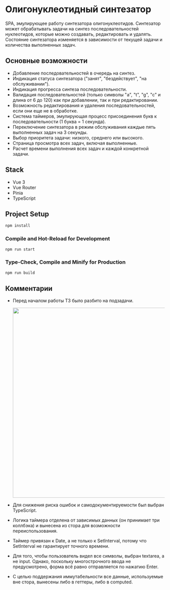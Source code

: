 
# Олигонуклеотидный синтезатор

SPA, эмулирующее работу синтезатора олигонуклеотидов. Синтезатор может обрабатывать задачи на синтез последовательностей нуклеотидов, которые можно создавать, редактировать и удалять. Состояние синтезатора изменяется в зависимости от текущей задачи и количества выполненных задач.

## Основные возможности

- Добавление последовательностей в очередь на синтез.
- Индикация статуса синтезатора ("занят", "бездействует", "на обслуживании").
- Индикация прогресса синтеза последовательности.
- Валидация последовательностей (только символы "a", "t", "g", "c" и длина от 6 до 120) как при добавлении, так и при редактировании.
- Возможность редактирования и удаления последовательностей, если они еще не в обработке.
- Система таймеров, эмулирующая процесс присоединения букв к последовательности (1 буква = 1 секунда).
- Переключение синтезатора в режим обслуживания каждые пять выполненных задач на 3 секунды.
- Выбор приоритета задачи: низкого, среднего или высокого.
- Страница просмотра всех задач, включая выполненные.
- Расчет времени выполнения всех задач и каждой конкретной задачи.

## Stack

- Vue 3
- Vue Router
- Pinia 
- TypeScript

## Project Setup

```sh
npm install
```

### Compile and Hot-Reload for Development

```sh
npm run start
```

### Type-Check, Compile and Minify for Production

```sh
npm run build
```


## Комментарии
- Перед началом работы ТЗ было разбито на подзадачи.

  <img src="https://github.com/user-attachments/assets/1c78d466-5a1f-4fea-9ca2-eedd2618febf" style="width:600px;"/>

- Для снижения риска ошибок и самодокументируемости был выбран TypeScript.
- Логика таймера отделена от зависимых данных (он принимает три коллбэка) и вынесена из стора для возможности переиспользования.
- Таймер привязан к Date, а не только к SetInterval, потому что SetInterval не гарантирует точного времени.
- Для того, чтобы пользователь видел все символы, выбран textarea, а не input. Однако, поскольку многострочного ввода не предусмотрено, форма всё равно отправляется по нажатию Enter.
- С целью поддержания иммутабельности все данные, используемые вне стора, вынесены либо в геттеры, либо в computed.
